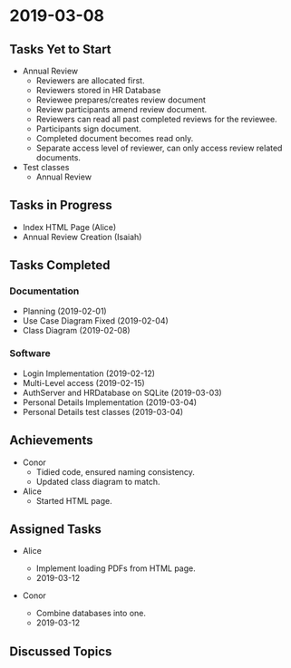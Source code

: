 # 2019-03-08

## Tasks Yet to Start

* Annual Review
    * Reviewers are allocated first.
    * Reviewers stored in HR Database
    * Reviewee prepares/creates review document
    * Review participants amend review document.
    * Reviewers can read all past completed reviews for the reviewee. 
    * Participants sign document. 
    * Completed document becomes read only. 
    * Separate access level of reviewer, can only access review related documents. 
* Test classes
    * Annual Review

## Tasks in Progress

* Index HTML Page (Alice)
* Annual Review Creation (Isaiah)

## Tasks Completed
### Documentation
* Planning (2019-02-01)
* Use Case Diagram Fixed (2019-02-04)
* Class Diagram (2019-02-08)

### Software
* Login Implementation (2019-02-12)
* Multi-Level access (2019-02-15)
* AuthServer and HRDatabase on SQLite (2019-03-03)
* Personal Details Implementation (2019-03-04)
* Personal Details test classes (2019-03-04)

## Achievements

* Conor
    * Tidied code, ensured naming consistency.
    * Updated class diagram to match. 
* Alice
    * Started HTML page. 
    
## Assigned Tasks

* Alice
    * Implement loading PDFs from HTML page. 
    * 2019-03-12

* Conor
    * Combine databases into one. 
    * 2019-03-12

## Discussed Topics
